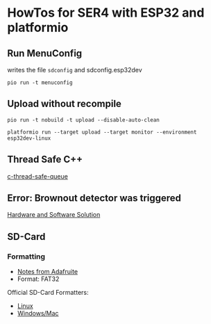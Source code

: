 # HowTos for SER4 with ESP32 and platformio

## Run MenuConfig

writes the file `sdconfig` and sdconfig.esp32dev

`pio run -t menuconfig`

## Upload without recompile

`pio run -t nobuild -t upload --disable-auto-clean`

`platformio run --target upload --target monitor --environment esp32dev-linux` 

## Thread Safe C++

[c-thread-safe-queue](https://www.educba.com/c-thread-safe-queue/)

## Error: Brownout detector was triggered

[Hardware and Software Solution](https://arduino.stackexchange.com/questions/76690/esp32-brownout-detector-was-triggered-upon-wifi-begin)

## SD-Card

### Formatting

- [Notes from Adafruite](https://learn.adafruit.com/adafruit-micro-sd-breakout-board-card-tutorial/formatting-notes)
- Format: FAT32

Official SD-Card Formatters:

-  [Linux](https://www.sdcard.org/downloads/sd-memory-card-formatter-for-linux)
- [Windows/Mac](https://www.sdcard.org/downloads/formatter/)

